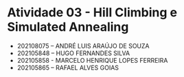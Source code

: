 # Atividade 03 - Hill Climbing e Simulated Annealing
- 202108075 – ANDRÉ LUIS ARAÚJO DE SOUZA<br>
- 202105848 – HUGO FERNANDES SILVA<br>
- 202105858 - MARCELO HENRIQUE LOPES FERREIRA<br>
- 202105865 – RAFAEL ALVES GOIAS<br>
